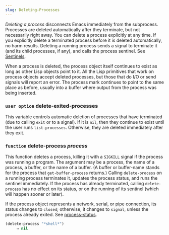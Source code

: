 ```yaml
---
slug: Deleting-Processes
---
```


*Deleting a process* disconnects Emacs immediately from the subprocess. Processes are deleted automatically after they terminate, but not necessarily right away. You can delete a process explicitly at any time. If you explicitly delete a terminated process before it is deleted automatically, no harm results. Deleting a running process sends a signal to terminate it (and its child processes, if any), and calls the process sentinel. See [Sentinels](/docs/elisp/Sentinels).

When a process is deleted, the process object itself continues to exist as long as other Lisp objects point to it. All the Lisp primitives that work on process objects accept deleted processes, but those that do I/O or send signals will report an error. The process mark continues to point to the same place as before, usually into a buffer where output from the process was being inserted.

### <span className="tag useroption">`user option`</span> **delete-exited-processes**

This variable controls automatic deletion of processes that have terminated (due to calling `exit` or to a signal). If it is `nil`, then they continue to exist until the user runs `list-processes`. Otherwise, they are deleted immediately after they exit.

### <span className="tag function">`function`</span> **delete-process** *process*

This function deletes a process, killing it with a `SIGKILL` signal if the process was running a program. The argument may be a process, the name of a process, a buffer, or the name of a buffer. (A buffer or buffer-name stands for the process that `get-buffer-process` returns.) Calling `delete-process` on a running process terminates it, updates the process status, and runs the sentinel immediately. If the process has already terminated, calling `delete-process` has no effect on its status, or on the running of its sentinel (which will happen sooner or later).

If the process object represents a network, serial, or pipe connection, its status changes to `closed`; otherwise, it changes to `signal`, unless the process already exited. See [process-status](/docs/elisp/Process-Information).

```lisp
(delete-process "*shell*")
     ⇒ nil
```

